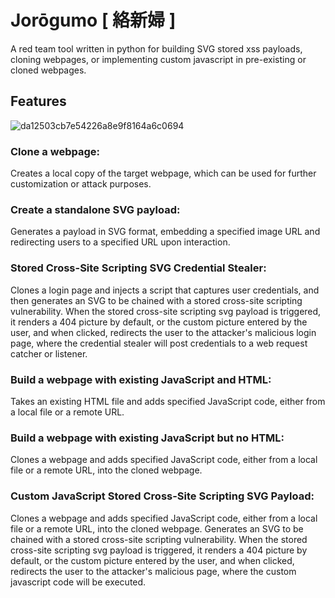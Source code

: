 # Jorōgumo [ 絡新婦 ]
A red team tool written in python for building SVG stored xss payloads, cloning webpages, or implementing custom javascript in pre-existing or cloned webpages.

## Features
![da12503cb7e54226a8e9f8164a6c0694](https://user-images.githubusercontent.com/39013067/228970400-306a5a8f-bcb8-45e1-9227-943e643136db.png)
### Clone a webpage: 

Creates a local copy of the target webpage, which can be used for further customization or attack purposes.
### Create a standalone SVG payload: 

Generates a payload in SVG format, embedding a specified image URL and redirecting users to a specified URL upon interaction.
### Stored Cross-Site Scripting SVG Credential Stealer: 

Clones a login page and injects a script that captures user credentials, and then generates an SVG to be chained with a stored cross-site scripting vulnerability. When the stored cross-site scripting svg payload is triggered, it renders a 404 picture by default, or the custom picture entered by the user, and when clicked, redirects the user to the attacker's malicious login page, where the credential stealer will post credentials to a web request catcher or listener.
### Build a webpage with existing JavaScript and HTML: 

Takes an existing HTML file and adds specified JavaScript code, either from a local file or a remote URL.
### Build a webpage with existing JavaScript but no HTML: 

Clones a webpage and adds specified JavaScript code, either from a local file or a remote URL, into the cloned webpage.
### Custom JavaScript Stored Cross-Site Scripting SVG Payload: 

Clones a webpage and adds specified JavaScript code, either from a local file or a remote URL, into the cloned webpage. Generates an SVG to be chained with a stored cross-site scripting vulnerability. When the stored cross-site scripting svg payload is triggered, it renders a 404 picture by default, or the custom picture entered by the user, and when clicked, redirects the user to the attacker's malicious page, where the custom javascript code will be executed.
